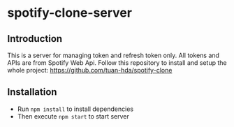 # spotify-clone-server
## Introduction
This is a server for managing token and refresh token only. All tokens and APIs are from Spotify Web Api.
Follow this repository to install and setup the whole project: https://github.com/tuan-hda/spotify-clone
## Installation
- Run `npm install` to install dependencies
- Then execute `npm start` to start server
